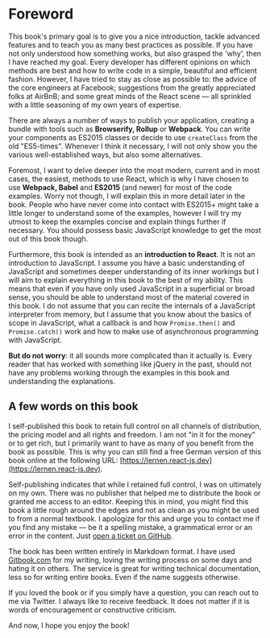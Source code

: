 # Foreword

This book's primary goal is to give you a nice introduction, tackle advanced features and to teach you as many best practices as possible. If you have not only understood how something works, but also grasped the 'why', then I have reached my goal. Every developer has different opinions on which methods are best and how to write code in a simple, beautiful and efficient fashion. However, I have tried to stay as close as possible to: the advice of the core engineers at Facebook; suggestions from the greatly appreciated folks at AirBnB; and some great minds of the React scene — all sprinkled with a little seasoning of my own years of expertise.

There are always a number of ways to publish your application, creating a bundle with tools such as **Browserify, Rollup** or **Webpack**. You can write your components as ES2015 classes or decide to use `createClass` from the old "ES5-times". Whenever I think it necessary, I will not only show you the various well-established ways, but also some alternatives.

Foremost, I want to delve deeper into the most modern, current and in most cases, the easiest, methods to use React, which is why I have chosen to use **Webpack, Babel** and **ES2015** \(and newer\) for most of the code examples. Worry not though, I will explain this in more detail later in the book. People who have never come into contact with ES2015+ might take a little longer to understand some of the examples, however I will try my utmost to keep the examples concise and explain things further if necessary. You should possess basic JavaScript knowledge to get the most out of this book though.

Furthermore, this book is intended as an **introduction to React**. It is not an introduction to JavaScript. I assume you have a basic understanding of JavaScript and sometimes deeper understanding of its inner workings but I will aim to explain everything in this book to the best of my ability. This means that even if you have only used JavaScript in a superficial or broad sense, you should be able to understand most of the material covered in this book. I do not assume that you can recite the internals of a JavaScript interpreter from memory, but I assume that you know about the basics of scope in JavaScript, what a callback is and how `Promise.then()` and `Promise.catch()` work and how to make use of asynchronous programming with JavaScript.

**But do not worry**: it all sounds more complicated than it actually is. Every reader that has worked with something like jQuery in the past, should not have any problems working through the examples in this book and understanding the explanations.

<div class="force-break-before"></div>

## A few words on this book

I self-published this book to retain full control on all channels of distribution, the pricing model and all rights and freedom. I am not "in it for the money" or to get rich, but I primarily want to have as many of you benefit from the book as possible. This is why you can still find a free German version of this book online at the following URL: [https://lernen.react-js.dev](https://lernen.react-js.dev).

Self-publishing indicates that while I retained full control, I was on ultimately on my own. There was no publisher that helped me to distribute the book or granted me access to an editor. Keeping this in mind, you might find this book a little rough around the edges and not as clean as you might be used to from a normal textbook. I apologize for this and urge you to contact me if you find any mistake — be it a spelling mistake, a grammatical error or an error in the content. Just [open a ticket on GitHub](https://github.com/manuelbieh/react-book/issues).

The book has been written entirely in Markdown format. I have used [Gitbook.com](https://www.gitbook.com) for my writing, loving the writing process on some days and hating it on others. The service is great for writing technical documentation, less so for writing entire books. Even if the name suggests otherwise.

If you loved the book or if you simply have a question, you can reach out to me via Twitter. I always like to receive feedback. It does not matter if it is words of encouragement or constructive criticism.

And now, I hope you enjoy the book!
